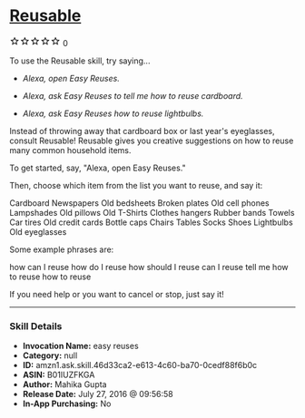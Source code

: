 # [Reusable](http://alexa.amazon.com/#skills/amzn1.ask.skill.46d33ca2-e613-4c60-ba70-0cedf88f6b0c)
![0 stars](../../images/ic_star_border_black_18dp_1x.png)![0 stars](../../images/ic_star_border_black_18dp_1x.png)![0 stars](../../images/ic_star_border_black_18dp_1x.png)![0 stars](../../images/ic_star_border_black_18dp_1x.png)![0 stars](../../images/ic_star_border_black_18dp_1x.png) 0

To use the Reusable skill, try saying...

* *Alexa, open Easy Reuses.*

* *Alexa, ask Easy Reuses to tell me how to reuse cardboard.*

* *Alexa, ask Easy Reuses how to reuse lightbulbs.*

Instead of throwing away that cardboard box or last year's eyeglasses, consult Reusable! Reusable gives you creative suggestions on how to reuse many common household items. 

To get started, say, "Alexa, open Easy Reuses."

Then, choose which item from the list you want to reuse, and say it:

Cardboard
Newspapers 
Old bedsheets
Broken plates
Old cell phones
Lampshades
Old pillows
Old T-Shirts
Clothes hangers
Rubber bands
Towels
Car tires
Old credit cards
Bottle caps
Chairs
Tables
Socks 
Shoes
Lightbulbs
Old eyeglasses

Some example phrases are:

how can I reuse 
how do I reuse 
how should I reuse 
can I reuse 
tell me how to reuse 
how to reuse 

If you need help or you want to cancel or stop, just say it!

***

### Skill Details

* **Invocation Name:** easy reuses
* **Category:** null
* **ID:** amzn1.ask.skill.46d33ca2-e613-4c60-ba70-0cedf88f6b0c
* **ASIN:** B01IUZFKGA
* **Author:** Mahika Gupta
* **Release Date:** July 27, 2016 @ 09:56:58
* **In-App Purchasing:** No
